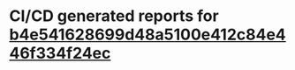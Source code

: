 # CI/CD generated reports for [b4e541628699d48a5100e412c84e446f334f24ec](https://github.com/hydephp/develop/commit/b4e541628699d48a5100e412c84e446f334f24ec)
